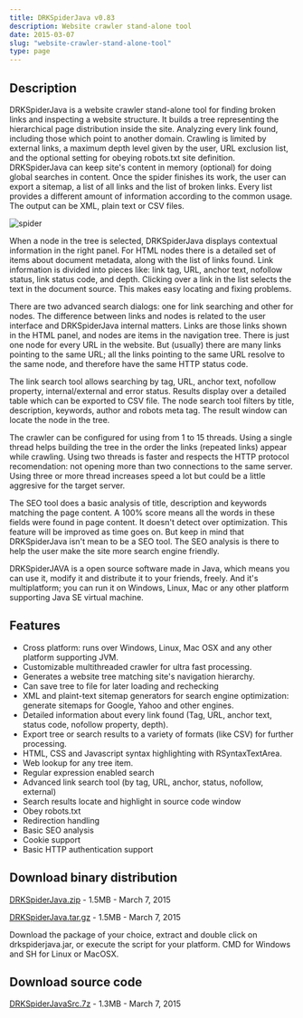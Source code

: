 ```yaml
---
title: DRKSpiderJava v0.83
description: Website crawler stand-alone tool 
date: 2015-03-07
slug: "website-crawler-stand-alone-tool"
type: page
---
```


## Description
DRKSpiderJava is a website crawler stand-alone tool for finding broken links and inspecting a website structure.
It builds a tree representing the hierarchical page distribution inside the site.
Analyzing every link found, including those which point to another domain.
Crawling is limited by external links, a maximum depth level given by the user, URL exclusion list, and the optional setting for obeying robots.txt site definition. DRKSpiderJava can keep site's content in memory (optional) for doing global searches in content.
Once the spider finishes its work, the user can export a sitemap, a list of all links and the list of broken links.
Every list provides a different amount of information according to the common usage.
The output can be XML, plain text or CSV files.

![spider](/downloads/legacy/spider/drkspider-screenshot-1.png)

When a node in the tree is selected, DRKSpiderJava displays contextual information in the right panel.
For HTML nodes there is a detailed set of items about document metadata, along with the list of links found. Link information is divided into pieces like: link tag, URL, anchor text, nofollow status, link status code, and depth.
Clicking over a link in the list selects the text in the document source. This makes easy locating and fixing problems.

There are two advanced search dialogs: one for link searching and other for nodes.
The difference between links and nodes is related to the user interface and DRKSpiderJava internal matters.
Links are those links shown in the HTML panel, and nodes are items in the navigation tree.
There is just one node for every URL in the website.
But (usually) there are many links pointing to the same URL; all the links pointing to the same URL resolve to the same node, and therefore have the same HTTP status code.

The link search tool allows searching by tag, URL, anchor text, nofollow property, internal/external and error status.
Results display over a detailed table which can be exported to CSV file.
The node search tool filters by title, description, keywords, author and robots meta tag.
The result window can locate the node in the tree.

The crawler can be configured for using from 1 to 15 threads.
Using a single thread helps building the tree in the order the links (repeated links) appear while crawling.
Using two threads is faster and respects the HTTP protocol recomendation: not opening more than two connections to the same server.
Using three or more thread increases speed a lot but could be a little aggresive for the target server.

The SEO tool does a basic analysis of title, description and keywords matching the page content.
A 100% score means all the words in these fields were found in page content. It doesn't detect over optimization.
This feature will be improved as time goes on. But keep in mind that DRKSpiderJava isn't mean to be a SEO tool.
The SEO analysis is there to help the user make the site more search engine friendly.

DRKSpiderJAVA is a open source software made in Java, which means you can use it, modify it and distribute it to your friends, freely.
And it's multiplatform; you can run it on Windows, Linux, Mac or any other platform supporting Java SE virtual machine.

## Features
* Cross platform: runs over Windows, Linux, Mac OSX and any other platform supporting JVM.
* Customizable multithreaded crawler for ultra fast processing.
* Generates a website tree matching site's navigation hierarchy.
* Can save tree to file for later loading and rechecking
* XML and plaint-text sitemap generators for search engine optimization: generate sitemaps for Google, Yahoo and other engines.
* Detailed information about every link found (Tag, URL, anchor text, status code, nofollow property, depth).
* Export tree or search results to a variety of formats (like CSV) for further processing.
* HTML, CSS and Javascript syntax highlighting with RSyntaxTextArea.
* Web lookup for any tree item.
* Regular expression enabled search
* Advanced link search tool (by tag, URL, anchor, status, nofollow, external)
* Search results locate and highlight in source code window
* Obey robots.txt
* Redirection handling
* Basic SEO analysis
* Cookie support
* Basic HTTP authentication support

## Download binary distribution
[DRKSpiderJava.zip](/downloads/legacy/spider/DRKSpiderJava.zip) - 1.5MB - March 7, 2015

[DRKSpiderJava.tar.gz](/downloads/legacy/spider/DRKSpiderJava.tar.gz) - 1.5MB - March 7, 2015

Download the package of your choice, extract and double click on drkspiderjava.jar, or execute the script for your platform.
CMD for Windows and SH for Linux or MacOSX.

## Download source code
[DRKSpiderJavaSrc.7z](/downloads/legacy/spider/DRKSpiderJavaSrc.7z) - 1.3MB - March 7, 2015